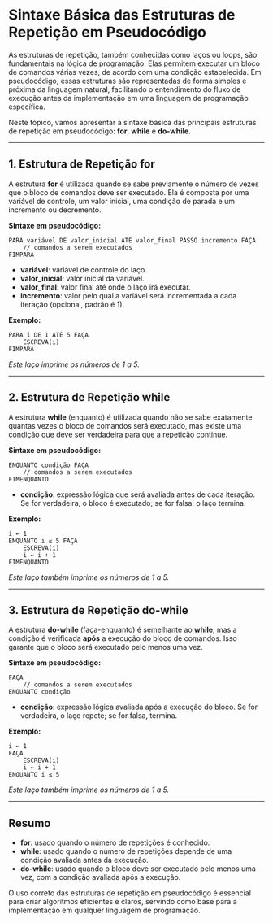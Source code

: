 
# Sintaxe Básica das Estruturas de Repetição em Pseudocódigo

As estruturas de repetição, também conhecidas como laços ou loops, são fundamentais na lógica de programação. Elas permitem executar um bloco de comandos várias vezes, de acordo com uma condição estabelecida. Em pseudocódigo, essas estruturas são representadas de forma simples e próxima da linguagem natural, facilitando o entendimento do fluxo de execução antes da implementação em uma linguagem de programação específica.

Neste tópico, vamos apresentar a sintaxe básica das principais estruturas de repetição em pseudocódigo: **for**, **while** e **do-while**.

---

## 1. Estrutura de Repetição **for**

A estrutura **for** é utilizada quando se sabe previamente o número de vezes que o bloco de comandos deve ser executado. Ela é composta por uma variável de controle, um valor inicial, uma condição de parada e um incremento ou decremento.

**Sintaxe em pseudocódigo:**

```pseudocode
PARA variável DE valor_inicial ATÉ valor_final PASSO incremento FAÇA
    // comandos a serem executados
FIMPARA
```

- **variável**: variável de controle do laço.
- **valor_inicial**: valor inicial da variável.
- **valor_final**: valor final até onde o laço irá executar.
- **incremento**: valor pelo qual a variável será incrementada a cada iteração (opcional, padrão é 1).

**Exemplo:**

```pseudocode
PARA i DE 1 ATÉ 5 FAÇA
    ESCREVA(i)
FIMPARA
```
*Este laço imprime os números de 1 a 5.*

---

## 2. Estrutura de Repetição **while**

A estrutura **while** (enquanto) é utilizada quando não se sabe exatamente quantas vezes o bloco de comandos será executado, mas existe uma condição que deve ser verdadeira para que a repetição continue.

**Sintaxe em pseudocódigo:**

```pseudocode
ENQUANTO condição FAÇA
    // comandos a serem executados
FIMENQUANTO
```

- **condição**: expressão lógica que será avaliada antes de cada iteração. Se for verdadeira, o bloco é executado; se for falsa, o laço termina.

**Exemplo:**

```pseudocode
i ← 1
ENQUANTO i ≤ 5 FAÇA
    ESCREVA(i)
    i ← i + 1
FIMENQUANTO
```
*Este laço também imprime os números de 1 a 5.*

---

## 3. Estrutura de Repetição **do-while**

A estrutura **do-while** (faça-enquanto) é semelhante ao **while**, mas a condição é verificada **após** a execução do bloco de comandos. Isso garante que o bloco será executado pelo menos uma vez.

**Sintaxe em pseudocódigo:**

```pseudocode
FAÇA
    // comandos a serem executados
ENQUANTO condição
```

- **condição**: expressão lógica avaliada após a execução do bloco. Se for verdadeira, o laço repete; se for falsa, termina.

**Exemplo:**

```pseudocode
i ← 1
FAÇA
    ESCREVA(i)
    i ← i + 1
ENQUANTO i ≤ 5
```
*Este laço também imprime os números de 1 a 5.*

---

## Resumo

- **for**: usado quando o número de repetições é conhecido.
- **while**: usado quando o número de repetições depende de uma condição avaliada antes da execução.
- **do-while**: usado quando o bloco deve ser executado pelo menos uma vez, com a condição avaliada após a execução.

O uso correto das estruturas de repetição em pseudocódigo é essencial para criar algoritmos eficientes e claros, servindo como base para a implementação em qualquer linguagem de programação.
```

